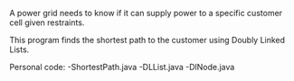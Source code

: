 
A power grid needs to know if it can supply power to a specific customer cell given restraints.

This program finds the shortest path to the customer using Doubly Linked Lists. 

Personal code:
-ShortestPath.java
-DLList.java
-DlNode.java

